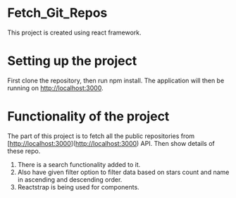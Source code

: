 # Fetch_Git_Repos

This project is created using react framework.

# Setting up the project
First clone the repository, then run npm install.
The application will then be running on [http://localhost:3000](http://localhost:3000).

# Functionality of the project
The part of this project is to fetch all the public repositories from  [[http://localhost:3000](https://developer.github.com/v3/search/)]([http://localhost:3000](https://developer.github.com/v3/search/)) API.
Then show details of these repo.

1. There is a search functionality added to it.
2. Also have given filter option to filter data based on stars count and name in ascending and descending order.
3. Reactstrap is being used for components.
